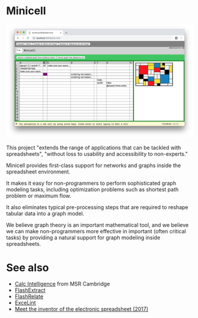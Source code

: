 # Minicell


![Minicell screenshot (2018)](https://github.com/johari/minicell/blob/master/static/screenshot.png)

This project "extends the range of applications that can be tackled with spreadsheets", "without loss to usability and accessibility to non-experts."

Minicell provides first-class support for networks and graphs inside the spreadsheet environment.

It makes it easy for non-programmers to perform sophisticated graph modeling tasks,
including optimization problems such as shortest path problem or maximum flow.

It also eliminates typical pre-processing steps that are required to
reshape tabular data into a graph model.

We believe graph theory is an important mathematical tool,
and we believe we can make non-programmers more effective in
important (often critical tasks) by providing a natural support
for graph modeling inside spreadsheets.

# See also

* [Calc Intelligence](https://www.microsoft.com/en-us/research/project/calc-intelligence/) from MSR Cambridge
* [FlashExtract](https://www.youtube.com/watch?v=apTsnpsPEds)
* [FlashRelate](https://www.youtube.com/watch?v=g2Dhf4Tmp8c)
* [ExceLint](https://github.com/ExceLint/ExceLint)
* [Meet the inventor of the electronic spreadsheet (2017)](https://www.youtube.com/watch?v=YDvbDiJZpy0)
